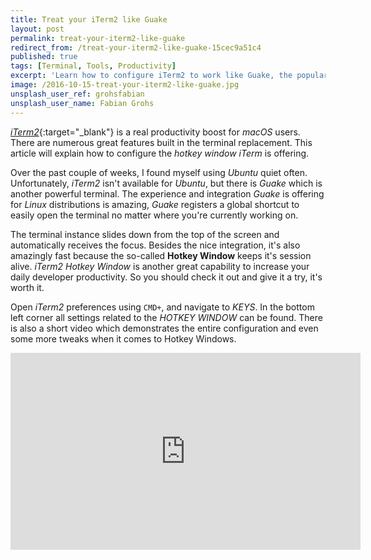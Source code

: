 ```yaml
---
title: Treat your iTerm2 like Guake
layout: post
permalink: treat-your-iterm2-like-guake
redirect_from: /treat-your-iterm2-like-guake-15cec9a51c4
published: true
tags: [Terminal, Tools, Productivity]
excerpt: 'Learn how to configure iTerm2 to work like Guake, the popular Linux terminal. Boost your productivity and access iTerm2 quickly from everywhere.'
image: /2016-10-15-treat-your-iterm2-like-guake.jpg
unsplash_user_ref: grohsfabian
unsplash_user_name: Fabian Grohs
---
```

[*iTerm2*](https://www.iterm2.com/){:target="_blank"} is a real productivity boost for *macOS* users. There are numerous great features built in the terminal replacement. This article will explain how to configure the *hotkey window* *iTerm* is offering.

Over the past couple of weeks, I found myself using *Ubuntu* quiet often. Unfortunately, *iTerm2* isn't available for *Ubuntu*, but there is *Guake* which is another powerful terminal. The experience and integration *Guake* is offering for *Linux* distributions is amazing, *Guake* registers a global shortcut to easily open the terminal no matter where you're currently working on.

The terminal instance slides down from the top of the screen and automatically receives the focus. Besides the nice integration, it's also amazingly fast because the so-called **Hotkey Window** keeps it's session alive. *iTerm2 Hotkey Window* is another great capability to increase your daily developer productivity. So you should check it out and give it a try, it's worth it.

Open *iTerm2* preferences using `CMD+`, and navigate to *KEYS*. In the bottom left corner all settings related to the *HOTKEY WINDOW* can be found. There is also a short video which demonstrates the entire configuration and even some more tweaks when it comes to Hotkey Windows.

<iframe width="560" height="315" src="https://www.youtube-nocookie.com/embed/Tc-j3Jwd4rQ" frameborder="0" allow="accelerometer; autoplay; encrypted-media; gyroscope; picture-in-picture" allowfullscreen></iframe>
